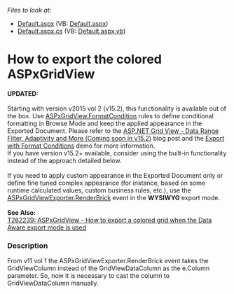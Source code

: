 <!-- default file list -->
*Files to look at*:

* [Default.aspx](./CS/WebSite/Default.aspx) (VB: [Default.aspx](./VB/WebSite/Default.aspx))
* [Default.aspx.cs](./CS/WebSite/Default.aspx.cs) (VB: [Default.aspx.vb](./VB/WebSite/Default.aspx.vb))
<!-- default file list end -->
# How to export the colored ASPxGridView


<p><strong>UPDATED:</strong><br><br>Starting with version v2015 vol 2 (v15.2), this functionality is available out of the box. Use <a href="https://documentation.devexpress.com/#AspNet/DevExpressWebASPxGridView_FormatConditionstopic">ASPxGridView.FormatCondition</a> rules to define conditional formatting in Browse Mode and keep the applied appearance in the Exported Document. Please refer to the <a href="https://community.devexpress.com/blogs/aspnet/archive/2015/11/10/asp-net-grid-view-data-range-filter-adaptivity-and-more-coming-soon-in-v15-2.aspx">ASP.NET Grid View - Data Range Filter, Adaptivity and More (Coming soon in v15.2)</a> blog post and the <a href="http://demos.devexpress.com/ASPxGridViewDemos/Exporting/ExportWithFormatConditions.aspx">Export with Format Conditions</a> demo for more information.<br>If you have version v15.2+ available, consider using the built-in functionality instead of the approach detailed below.<br><br>If you need to apply custom appearance in the Exported Document only or define fine tuned complex appearance (for instance, based on some runtime calculated values, custom business rules, etc.), use the <a href="http://documentation.devexpress.com/#AspNet/DevExpressWebASPxGridViewExportASPxGridViewExporter_RenderBricktopic">ASPxGridViewExporter.RenderBrick</a> event in the <strong>WYSIWYG</strong> export mode.<br><br><strong>See Also:</strong><br><a href="https://www.devexpress.com/Support/Center/p/T262239">T262239: ASPxGridView - How to export a colored grid when the Data Aware export mode is used</a></p>


<h3>Description</h3>

<p>From v11 vol 1 the ASPxGridViewExporter.RenderBrick event takes the GridViewColumn instead of the GridViewDataColumn as the e.Column parameter. So, now it is necessary to cast the column to GridViewDataColumn manually.</p>

<br/>


